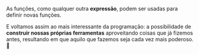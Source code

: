 As funções, como qualquer outra **expressão**, podem ser usadas para definir novas funções.

E voltamos assim ao mais interessante da programação: a possibilidade de **construir nossas próprias ferramentas** aproveitando coisas que já fizemos antes, resultando em que aquilo que fazemos seja cada vez mais poderoso. :muscle:
 
